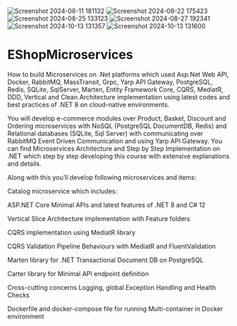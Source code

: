 

![Screenshot 2024-08-11 181132](https://github.com/user-attachments/assets/729d308f-e098-462b-9101-ea84a956dbf6)
![Screenshot 2024-08-22 175423](https://github.com/user-attachments/assets/825f46a3-875b-4ab3-bd86-08d8822483a2)
![Screenshot 2024-08-25 133123](https://github.com/user-attachments/assets/a7e248b6-1df0-4487-ba77-be78a6445dc9)
![Screenshot 2024-08-27 192341](https://github.com/user-attachments/assets/9d4fd776-76bb-47d0-adea-d988e5f106ee)
![Screenshot 2024-10-13 131357](https://github.com/user-attachments/assets/205205cd-96a1-45af-aa8c-bc8f796dd063)
![Screenshot 2024-10-13 131600](https://github.com/user-attachments/assets/f8a3072c-e009-4813-afe7-d4c07178fd8f)
# EShopMicroservices

How to build Microservices on .Net platforms which used Asp.Net Web API, Docker, RabbitMQ, MassTransit, Grpc, Yarp API Gateway, PostgreSQL, Redis, SQLite, SqlServer, Marten, Entity Framework Core, CQRS, MediatR, DDD, Vertical and Clean Architecture implementation using latest codes and best practices of .NET 8 on cloud-native environments.

You will develop e-commerce modules over Product, Basket, Discount and Ordering microservices with NoSQL (PostgreSQL DocumentDB, Redis) and Relational databases (SQLite, Sql Server) with communicating over RabbitMQ Event Driven Communication and using Yarp API Gateway. You can find Microservices Architecture and Step by Step Implementation on .NET which step by step developing this course with extensive explanations and details.

Along with this you’ll develop following microservices and items:

Catalog microservice which includes:

ASP.NET Core Minimal APIs and latest features of .NET 8 and C# 12

Vertical Slice Architecture implementation with Feature folders

CQRS implementation using MediatR library

CQRS Validation Pipeline Behaviours with MediatR and FluentValidation

Marten library for .NET Transactional Document DB on PostgreSQL

Carter library for Minimal API endpoint definition

Cross-cutting concerns Logging, global Exception Handling and Health Checks

Dockerfile and docker-compose file for running Multi-container in Docker environment
